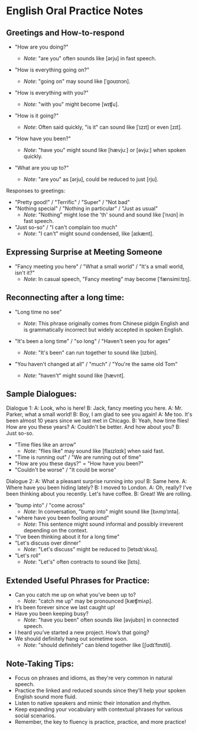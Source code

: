 English Oral Practice Notes
===========================

Greetings and How-to-respond
----------------------------
- "How are you doing?"
  - *Note*: "are you" often sounds like [ərju] in fast speech.
  
- "How is everything going on?"
  - *Note*: "going on" may sound like [ˈɡoʊɪnɔn].
  
- "How is everything with you?"
  - *Note*: "with you" might become [wɪʧu].

- "How is it going?"
  - *Note*: Often said quickly, "is it" can sound like [ˈɪzɪt] or even [zɪt].

- "How have you been?"
  - *Note*: "have you" might sound like [hævjuː] or [əvjuː] when spoken quickly.

- "What are you up to?"
  - *Note*: "are you" as [ərju], could be reduced to just [rju].

Responses to greetings:
- "Pretty good!" / "Terrific" / "Super" / "Not bad"
- "Nothing special" / "Nothing in particular" / "Just as usual"
  - *Note*: "Nothing" might lose the 'th' sound and sound like [ˈnʌɪn] in fast speech.
- "Just so-so" / "I can't complain too much"
  - *Note*: "I can't" might sound condensed, like [aɪkænt].

Expressing Surprise at Meeting Someone
--------------------------------------
- "Fancy meeting you here" / "What a small world" / "It's a small world, isn't it?"
  - *Note*: In casual speech, "Fancy meeting" may become [ˈfænsimiːtɪŋ].

Reconnecting after a long time:
--------------------------------
- "Long time no see" 
  - *Note*: This phrase originally comes from Chinese pidgin English and is grammatically incorrect but widely accepted in spoken English.
- "It's been a long time" / "so long" / "Haven't seen you for ages"
  - *Note*: "It's been" can run together to sound like [ɪzbin].

- "You haven't changed at all" / "much" / "You're the same old Tom"
  - *Note*: "haven't" might sound like [hævnt].

Sample Dialogues:
-----------------
Dialogue 1:
A: Look, who is here!
B: Jack, fancy meeting you here.
A: Mr. Parker, what a small world!
B: Boy, I am glad to see you again!
A: Me too. It's been almost 10 years since we last met in Chicago.
B: Yeah, how time flies! How are you these years?
A: Couldn't be better. And how about you?
B: Just so-so.

- "Time flies like an arrow"
  - *Note*: "flies like" may sound like [flaɪzlɑɪk] when said fast.
- "Time is running out" / "We are running out of time"
- "How are you these days?" = "How have you been?"
- "Couldn't be worse" / "It could be worse"

Dialogue 2:
A: What a pleasant surprise running into you!
B: Same here.
A: Where have you been hiding lately?
B: I moved to London.
A: Oh, really? I've been thinking about you recently. Let's have coffee.
B: Great! We are rolling.

- "bump into" / "come across" 
  - *Note*: In conversation, "bump into" might sound like [bʌmpˈɪntə].
- "where have you been fooling around"
  - *Note*: This sentence might sound informal and possibly irreverent depending on the context.
- "I've been thinking about it for a long time"
- "Let's discuss over dinner"
  - *Note*: "Let's discuss" might be reduced to [letsdɪˈskʌs].
- "Let's roll"
  - *Note*: "Let's" often contracts to sound like [lɛts].

Extended Useful Phrases for Practice:
------------------------------------
- Can you catch me up on what you’ve been up to?
  - *Note*: "catch me up" may be pronounced [kæʧmiʌp].
- It’s been forever since we last caught up!
- Have you been keeping busy?
  - *Note*: "have you been" often sounds like [əvjubɪn] in connected speech.
- I heard you’ve started a new project. How’s that going?
- We should definitely hang out sometime soon.
  - *Note*: "should definitely" can blend together like [ʃʊdɪˈfɪnɪtli].

Note-Taking Tips:
-----------------
- Focus on phrases and idioms, as they're very common in natural speech.
- Practice the linked and reduced sounds since they’ll help your spoken English sound more fluid.
- Listen to native speakers and mimic their intonation and rhythm.
- Keep expanding your vocabulary with contextual phrases for various social scenarios.
- Remember, the key to fluency is practice, practice, and more practice!